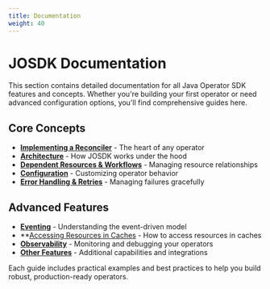 ```yaml
---
title: Documentation
weight: 40
---
```


# JOSDK Documentation

This section contains detailed documentation for all Java Operator SDK features and concepts. Whether you're building your first operator or need advanced configuration options, you'll find comprehensive guides here.

## Core Concepts

- **[Implementing a Reconciler](reconciler/)** - The heart of any operator
- **[Architecture](architecture/)** - How JOSDK works under the hood
- **[Dependent Resources & Workflows](dependent-resource-and-workflows/)** - Managing resource relationships
- **[Configuration](configuration/)** - Customizing operator behavior
- **[Error Handling & Retries](error-handling-retries/)** - Managing failures gracefully

## Advanced Features

- **[Eventing](eventing/)** - Understanding the event-driven model
- **[Accessing Resources in Caches](access-resources/) - How to access resources in caches
- **[Observability](observability/)** - Monitoring and debugging your operators
- **[Other Features](features/)** - Additional capabilities and integrations

Each guide includes practical examples and best practices to help you build robust, production-ready operators.
